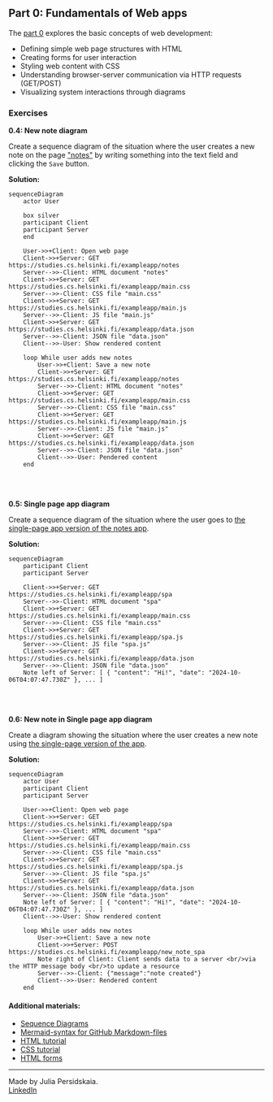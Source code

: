 ## Part 0: Fundamentals of Web apps

The [part 0](https://fullstackopen.com/en/part0/fundamentals_of_web_apps) explores the basic concepts of web development:

- Defining simple web page structures with HTML
- Creating forms for user interaction
- Styling web content with CSS
- Understanding browser-server communication via HTTP requests (GET/POST)
- Visualizing system interactions through diagrams

### Exercises
**0.4: New note diagram**  

Create a sequence diagram of the situation where the user creates a new note on the page ["notes"](https://studies.cs.helsinki.fi/exampleapp/notes) by writing something into the text field and clicking the `Save` button.

**Solution:**  

```mermaid
sequenceDiagram
	actor User
	
	box silver
	participant Client
	participant Server
	end

	User->>+Client: Open web page
	Client->>+Server: GET https://studies.cs.helsinki.fi/exampleapp/notes
	Server-->>-Client: HTML document "notes"
	Client->>+Server: GET https://studies.cs.helsinki.fi/exampleapp/main.css
	Server-->>-Client: CSS file "main.css"
	Client->>+Server: GET https://studies.cs.helsinki.fi/exampleapp/main.js
	Server-->>-Client: JS file "main.js"
	Client->>+Server: GET https://studies.cs.helsinki.fi/exampleapp/data.json
	Server-->>-Client: JSON file "data.json"
	Client-->>-User: Show rendered content

	loop While user adds new notes
		User->>+Client: Save a new note
		Client->>+Server: GET https://studies.cs.helsinki.fi/exampleapp/notes
		Server-->>-Client: HTML document "notes"
		Client->>+Server: GET https://studies.cs.helsinki.fi/exampleapp/main.css
		Server-->>-Client: CSS file "main.css"
		Client->>+Server: GET https://studies.cs.helsinki.fi/exampleapp/main.js
		Server-->>-Client: JS file "main.js"
		Client->>+Server: GET https://studies.cs.helsinki.fi/exampleapp/data.json
		Server-->>-Client: JSON file "data.json"
		Client-->>-User: Pendered content
	end
```

<br></br>

**0.5: Single page app diagram**  

Create a sequence diagram of the situation where the user goes to [the single-page app version of the notes app](https://studies.cs.helsinki.fi/exampleapp/spa).

**Solution:**   

```mermaid
sequenceDiagram
	participant Client
	participant Server

	Client->>+Server: GET https://studies.cs.helsinki.fi/exampleapp/spa
	Server-->>-Client: HTML document "spa"
	Client->>+Server: GET https://studies.cs.helsinki.fi/exampleapp/main.css
	Server-->>-Client: CSS file "main.css"
	Client->>+Server: GET https://studies.cs.helsinki.fi/exampleapp/spa.js
	Server-->>-Client: JS file "spa.js"
	Client->>+Server: GET https://studies.cs.helsinki.fi/exampleapp/data.json
	Server-->>-Client: JSON file "data.json"
	Note left of Server: [ { "content": "Hi!", "date": "2024-10-06T04:07:47.730Z" }, ... ]

```

<br></br>

**0.6: New note in Single page app diagram**   

Create a diagram showing the situation where the user creates a new note using [the single-page version of the app](https://studies.cs.helsinki.fi/exampleapp/spa).

**Solution:** 

```mermaid
sequenceDiagram
	actor User
	participant Client
	participant Server

	User->>+Client: Open web page
	Client->>+Server: GET https://studies.cs.helsinki.fi/exampleapp/spa
	Server-->>-Client: HTML document "spa"
	Client->>+Server: GET https://studies.cs.helsinki.fi/exampleapp/main.css
	Server-->>-Client: CSS file "main.css"
	Client->>+Server: GET https://studies.cs.helsinki.fi/exampleapp/spa.js
	Server-->>-Client: JS file "spa.js"
	Client->>+Server: GET https://studies.cs.helsinki.fi/exampleapp/data.json
	Server-->>-Client: JSON file "data.json"
	Note left of Server: [ { "content": "Hi!", "date": "2024-10-06T04:07:47.730Z" }, ... ]
	Client-->>-User: Show rendered content

	loop While user adds new notes
		User->>+Client: Save a new note
		Client->>+Server: POST https://studies.cs.helsinki.fi/exampleapp/new_note_spa
		Note right of Client: Client sends data to a server <br/>via the HTTP message body <br/>to update a resource
		Server-->>-Client: {"message":"note created"}
		Client-->>-User: Rendered content
	end
```

#### Additional materials:
- [Sequence Diagrams](https://www.geeksforgeeks.org/unified-modeling-language-uml-sequence-diagrams/)
- [Mermaid-syntax for GitHub Markdown-files](https://docs.github.com/en/get-started/writing-on-github/working-with-advanced-formatting/creating-diagrams)
- [HTML tutorial](https://developer.mozilla.org/en-US/docs/Learn/Getting_started_with_the_web/HTML_basics)
- [CSS tutorial](https://developer.mozilla.org/en-US/docs/Learn/Getting_started_with_the_web/CSS_basics)
- [HTML forms](https://developer.mozilla.org/en-US/docs/Learn/Forms/Your_first_form)

____
Made by Julia Persidskaia.  
[LinkedIn](https://www.linkedin.com/in/iuliia-persidskaia/)